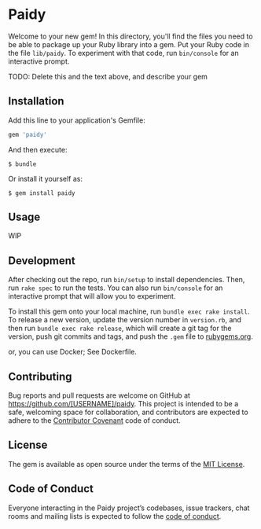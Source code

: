 # Paidy

Welcome to your new gem! In this directory, you'll find the files you need to be able to package up your Ruby library into a gem. Put your Ruby code in the file `lib/paidy`. To experiment with that code, run `bin/console` for an interactive prompt.

TODO: Delete this and the text above, and describe your gem

## Installation

Add this line to your application's Gemfile:

```ruby
gem 'paidy'
```

And then execute:

    $ bundle

Or install it yourself as:

    $ gem install paidy

## Usage

WIP

## Development

After checking out the repo, run `bin/setup` to install dependencies. Then, run `rake spec` to run the tests. You can also run `bin/console` for an interactive prompt that will allow you to experiment.

To install this gem onto your local machine, run `bundle exec rake install`. To release a new version, update the version number in `version.rb`, and then run `bundle exec rake release`, which will create a git tag for the version, push git commits and tags, and push the `.gem` file to [rubygems.org](https://rubygems.org).

or, you can use Docker; See Dockerfile.

## Contributing

Bug reports and pull requests are welcome on GitHub at https://github.com/[USERNAME]/paidy. This project is intended to be a safe, welcoming space for collaboration, and contributors are expected to adhere to the [Contributor Covenant](http://contributor-covenant.org) code of conduct.

## License

The gem is available as open source under the terms of the [MIT License](https://opensource.org/licenses/MIT).

## Code of Conduct

Everyone interacting in the Paidy project’s codebases, issue trackers, chat rooms and mailing lists is expected to follow the [code of conduct](https://github.com/[USERNAME]/paidy/blob/master/CODE_OF_CONDUCT.md).
